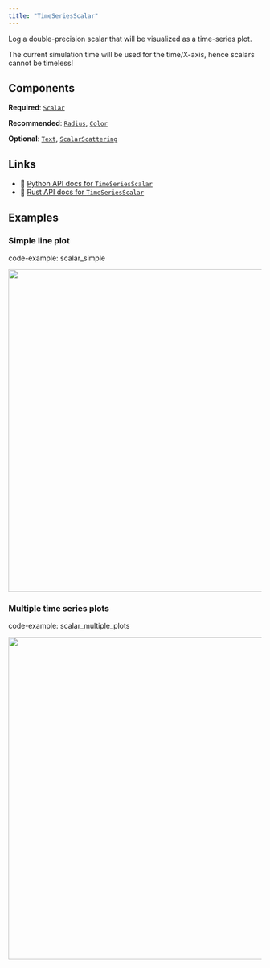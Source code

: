 ```yaml
---
title: "TimeSeriesScalar"
---
```


Log a double-precision scalar that will be visualized as a time-series plot.

The current simulation time will be used for the time/X-axis, hence scalars
cannot be timeless!

## Components

**Required**: [`Scalar`](../components/scalar.md)

**Recommended**: [`Radius`](../components/radius.md), [`Color`](../components/color.md)

**Optional**: [`Text`](../components/text.md), [`ScalarScattering`](../components/scalar_scattering.md)

## Links
 * 🐍 [Python API docs for `TimeSeriesScalar`](https://ref.rerun.io/docs/python/nightly/package/rerun/archetypes/time_series_scalar/)
 * 🦀 [Rust API docs for `TimeSeriesScalar`](https://docs.rs/rerun/0.9.0-alpha.10/rerun/archetypes/struct.TimeSeriesScalar.html)

## Examples

### Simple line plot

code-example: scalar_simple

<center>
<picture>
  <source media="(max-width: 480px)" srcset="https://static.rerun.io/scalar_simple/8bcc92f56268739f8cd24d60d1fe72a655f62a46/480w.png">
  <source media="(max-width: 768px)" srcset="https://static.rerun.io/scalar_simple/8bcc92f56268739f8cd24d60d1fe72a655f62a46/768w.png">
  <source media="(max-width: 1024px)" srcset="https://static.rerun.io/scalar_simple/8bcc92f56268739f8cd24d60d1fe72a655f62a46/1024w.png">
  <source media="(max-width: 1200px)" srcset="https://static.rerun.io/scalar_simple/8bcc92f56268739f8cd24d60d1fe72a655f62a46/1200w.png">
  <img src="https://static.rerun.io/scalar_simple/8bcc92f56268739f8cd24d60d1fe72a655f62a46/full.png" width="640">
</picture>
</center>

### Multiple time series plots

code-example: scalar_multiple_plots

<center>
<picture>
  <source media="(max-width: 480px)" srcset="https://static.rerun.io/scalar_multiple/15845c2a348f875248fbd694e03eabd922741c4c/480w.png">
  <source media="(max-width: 768px)" srcset="https://static.rerun.io/scalar_multiple/15845c2a348f875248fbd694e03eabd922741c4c/768w.png">
  <source media="(max-width: 1024px)" srcset="https://static.rerun.io/scalar_multiple/15845c2a348f875248fbd694e03eabd922741c4c/1024w.png">
  <source media="(max-width: 1200px)" srcset="https://static.rerun.io/scalar_multiple/15845c2a348f875248fbd694e03eabd922741c4c/1200w.png">
  <img src="https://static.rerun.io/scalar_multiple/15845c2a348f875248fbd694e03eabd922741c4c/full.png" width="640">
</picture>
</center>

